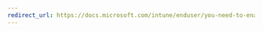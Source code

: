 ```yaml
---
redirect_url: https://docs.microsoft.com/intune/enduser/you-need-to-enable-windows-encryption
---
```

